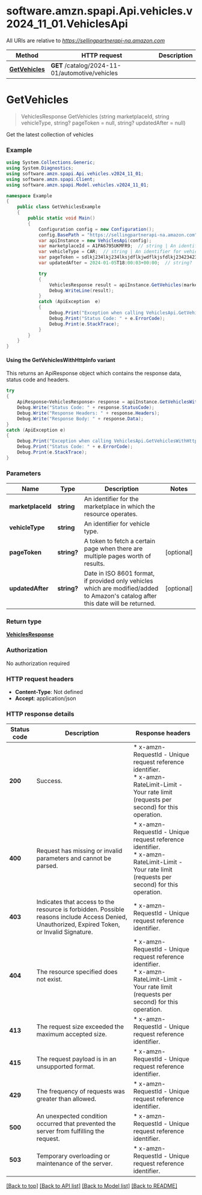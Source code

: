 # software.amzn.spapi.Api.vehicles.v2024_11_01.VehiclesApi

All URIs are relative to *https://sellingpartnerapi-na.amazon.com*

| Method | HTTP request | Description |
|--------|--------------|-------------|
| [**GetVehicles**](VehiclesApi.md#getvehicles) | **GET** /catalog/2024-11-01/automotive/vehicles |  |

<a id="getvehicles"></a>
# **GetVehicles**
> VehiclesResponse GetVehicles (string marketplaceId, string vehicleType, string? pageToken = null, string? updatedAfter = null)



Get the latest collection of vehicles

### Example
```csharp
using System.Collections.Generic;
using System.Diagnostics;
using software.amzn.spapi.Api.vehicles.v2024_11_01;
using software.amzn.spapi.Client;
using software.amzn.spapi.Model.vehicles.v2024_11_01;

namespace Example
{
    public class GetVehiclesExample
    {
        public static void Main()
        {
            Configuration config = new Configuration();
            config.BasePath = "https://sellingpartnerapi-na.amazon.com";
            var apiInstance = new VehiclesApi(config);
            var marketplaceId = A1PA6795UKMFR9;  // string | An identifier for the marketplace in which the resource operates.
            var vehicleType = CAR;  // string | An identifier for vehicle type.
            var pageToken = sdlkj234lkj234lksjdflkjwdflkjsfdlkj234234234234;  // string? | A token to fetch a certain page when there are multiple pages worth of results. (optional) 
            var updatedAfter = 2024-01-05T18:00:03+00:00;  // string? | Date in ISO 8601 format, if provided only vehicles which are modified/added to Amazon's catalog after this date will be returned. (optional) 

            try
            {
                VehiclesResponse result = apiInstance.GetVehicles(marketplaceId, vehicleType, pageToken, updatedAfter);
                Debug.WriteLine(result);
            }
            catch (ApiException  e)
            {
                Debug.Print("Exception when calling VehiclesApi.GetVehicles: " + e.Message);
                Debug.Print("Status Code: " + e.ErrorCode);
                Debug.Print(e.StackTrace);
            }
        }
    }
}
```

#### Using the GetVehiclesWithHttpInfo variant
This returns an ApiResponse object which contains the response data, status code and headers.

```csharp
try
{
    ApiResponse<VehiclesResponse> response = apiInstance.GetVehiclesWithHttpInfo(marketplaceId, vehicleType, pageToken, updatedAfter);
    Debug.Write("Status Code: " + response.StatusCode);
    Debug.Write("Response Headers: " + response.Headers);
    Debug.Write("Response Body: " + response.Data);
}
catch (ApiException e)
{
    Debug.Print("Exception when calling VehiclesApi.GetVehiclesWithHttpInfo: " + e.Message);
    Debug.Print("Status Code: " + e.ErrorCode);
    Debug.Print(e.StackTrace);
}
```

### Parameters

| Name | Type | Description | Notes |
|------|------|-------------|-------|
| **marketplaceId** | **string** | An identifier for the marketplace in which the resource operates. |  |
| **vehicleType** | **string** | An identifier for vehicle type. |  |
| **pageToken** | **string?** | A token to fetch a certain page when there are multiple pages worth of results. | [optional]  |
| **updatedAfter** | **string?** | Date in ISO 8601 format, if provided only vehicles which are modified/added to Amazon&#39;s catalog after this date will be returned. | [optional]  |

### Return type

[**VehiclesResponse**](VehiclesResponse.md)

### Authorization

No authorization required

### HTTP request headers

 - **Content-Type**: Not defined
 - **Accept**: application/json


### HTTP response details
| Status code | Description | Response headers |
|-------------|-------------|------------------|
| **200** | Success. |  * x-amzn-RequestId - Unique request reference identifier. <br>  * x-amzn-RateLimit-Limit - Your rate limit (requests per second) for this operation. <br>  |
| **400** | Request has missing or invalid parameters and cannot be parsed. |  * x-amzn-RequestId - Unique request reference identifier. <br>  * x-amzn-RateLimit-Limit - Your rate limit (requests per second) for this operation. <br>  |
| **403** | Indicates that access to the resource is forbidden. Possible reasons include Access Denied, Unauthorized, Expired Token, or Invalid Signature. |  * x-amzn-RequestId - Unique request reference identifier. <br>  |
| **404** | The resource specified does not exist. |  * x-amzn-RequestId - Unique request reference identifier. <br>  * x-amzn-RateLimit-Limit - Your rate limit (requests per second) for this operation. <br>  |
| **413** | The request size exceeded the maximum accepted size. |  * x-amzn-RequestId - Unique request reference identifier. <br>  |
| **415** | The request payload is in an unsupported format. |  * x-amzn-RequestId - Unique request reference identifier. <br>  |
| **429** | The frequency of requests was greater than allowed. |  * x-amzn-RequestId - Unique request reference identifier. <br>  |
| **500** | An unexpected condition occurred that prevented the server from fulfilling the request. |  * x-amzn-RequestId - Unique request reference identifier. <br>  |
| **503** | Temporary overloading or maintenance of the server. |  * x-amzn-RequestId - Unique request reference identifier. <br>  |

[[Back to top]](#) [[Back to API list]](../README.md#documentation-for-api-endpoints) [[Back to Model list]](../README.md#documentation-for-models) [[Back to README]](../README.md)

